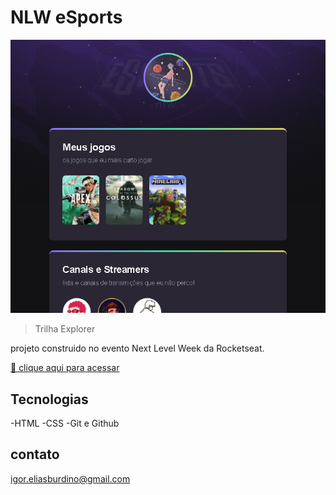 # NLW eSports

![preview](./github/preview.png)

> Trilha Explorer

projeto construido no evento Next Level Week da Rocketseat.

 [🔗 clique aqui para acessar](https://igoreliass.github.io/nlw)

## Tecnologias

-HTML
-CSS
-Git e Github

## contato

igor.eliasburdino@gmail.com